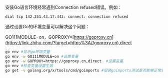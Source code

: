 安装Go语言环境经常遇到Connection refused错误。例如：

```text
dial tcp 142.251.43.17:443: connect: connection refused
```

通过设置Go的环境变量可以解决这个问题：

GO111MODULE=on，GOPROXY=[https://goproxy.cn](https://link.zhihu.com/?target=https%3A//goproxy.cn),direct

```bash
go env #显示go环境变量
go env -w GO111MODULE=on #设置变量
go env -w GOPROXY=https://goproxy.cn,direct  #设置变量
go env #检查变量设置生效
go get -v golang.org/x/tools/cmd/goimports #安装goimports测试是否能够正常安装
```